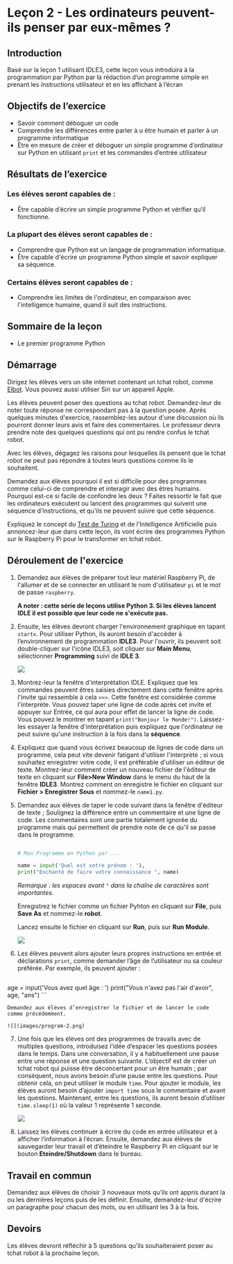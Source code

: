 # Leçon 2 - Les ordinateurs peuvent-ils penser par eux-mêmes ?

## Introduction

Basé sur la leçon 1 utilisant IDLE3, cette leçon vous introduira à la programmation par Python par la rédaction d’un programme simple en prenant les instructions utilisateur et en les affichant à l’écran


## Objectifs de l’exercice

-	Savoir comment déboguer un code
-	Comprendre les différences entre parler à u être humain et parler à un programme informatique
-	Être en mesure de créer et déboguer un simple programme d’ordinateur sur Python en utilisant `print` et les commandes d’entrée utilisateur


## Résultats de l’exercice

### Les élèves seront capables de :

-	Être capable d’écrire un simple programme Python et vérifier qu’il fonctionne.

### La plupart des élèves seront capables de :

-	Comprendre que Python est un langage de programmation informatique.
-	Être capable d'écrire un programme Python simple et savoir expliquer sa séquence.

### Certains élèves seront capables de :

-	Comprendre les limites de l'ordinateur, en comparaison avec l'intelligence humaine, quand il suit des instructions.


## Sommaire de la leçon

- Le premier programme Python

## Démarrage

Dirigez les élèves vers un site internet contenant un tchat robot, comme [Elbot](http://www.elbot.com/). Vous pouvez aussi utiliser Siri sur un appareil Apple.

Les élèves peuvent poser des questions au tchat robot. Demandez-leur de noter toute réponse ne correspondant pas à la question posée. Après quelques minutes d'exercice, rassemblez-les autour d'une discussion où ils pourront donner leurs avis et faire des commentaires. Le professeur devra prendre note des quelques questions qui ont pu rendre confus le tchat robot.

Avec les élèves, dégagez les raisons pour lesquelles ils pensent que le tchat robot ne peut pas répondre à toutes leurs questions comme ils le souhaitent.

Demandez aux élèves pourquoi il est si difficile pour des programmes comme celui-ci de comprendre et interagir avec des êtres humains. Pourquoi est-ce si facile de confondre les deux ? Faites ressortir le fait que les ordinateurs exécutent ou lancent des programmes qui suivent une séquence d'instructions, et qu'ils ne peuvent suivre que cette séquence.

Expliquez le concept du [Test de Turing](http://fr.wikipedia.org/wiki/Turing_test) et de l'Intelligence Artificielle puis annoncez-leur que dans cette leçon, ils vont écrire des programmes Python sur le Raspberry Pi pour le transformer en tchat robot.


## Déroulement de l'exercice

1.	Demandez aux élèves de préparer tout leur matériel Raspberry Pi, de l'allumer et de se connecter en utilisant le nom d'utilisateur `pi` et le mot de passe `raspberry`.

	**A noter : cette série de leçons utilise Python 3. Si les élèves lancent IDLE il est possible que leur code ne s'exécute pas.**

2.	Ensuite, les élèves devront charger l'environnement graphique en tapant `startx`. Pour utiliser Python, ils auront besoin d'accéder à l’environnement de programmation **IDLE3**. Pour l'ouvrir, ils peuvent soit double-cliquer sur l'icône IDLE3, soit cliquer sur **Main Menu**, sélectionner **Programming** suivi de **IDLE 3**.

	![](images/idle3.png)

3.	Montrez-leur la fenêtre d'interprétation IDLE. Expliquez que les commandes peuvent êtres saisies directement dans cette fenêtre après l'invite qui ressemble à cela `>>>`. Cette fenêtre est considérée comme l'interprète. Vous pouvez taper une ligne de code après cet invite et appuyer sur Entrée, ce qui aura pour effet de lancer la ligne de code. Vous pouvez le montrer en tapant  `print("Bonjour le Monde!")`. Laissez-les essayer la fenêtre d'interprétation puis expliquez que l'ordinateur ne peut suivre qu'une instruction à la fois dans la **séquence**.

4.	Expliquez que quand vous écrivez beaucoup de lignes de code dans un programme, cela peut vite devenir fatigant d'utiliser l'interprète ; si vous souhaitez enregistrer votre code, il est préférable d'utiliser un éditeur de texte.
Montrez-leur comment créer un nouveau fichier de l'éditeur de texte en cliquant sur **File>New Window** dans le menu du haut de la fenêtre **IDLE3**. Montrez comment on enregistre le fichier en cliquant sur **Fichier > Enregistrer Sous** et nommez-le `name1.py`.

5.	Demandez aux élèves de taper le code suivant dans la fenêtre d'éditeur de texte ;
Soulignez la différence entre un commentaire et une ligne de code. Les commentaires sont une partie totalement ignorée du programme mais qui permettent de prendre note de ce qu'il se passe dans le programme.

	```python

	# Mon Programme en Python par ...

	name = input('Quel est votre prénom : '),
	print("Enchanté de faire votre connaissance ", name)
	```

	*Remarque : les espaces avant `"` dans la chaîne de caractères sont importantes.*

	Enregistrez le fichier comme un fichier Pyhton en cliquant sur **File**, puis **Save As** et nommez-le **robot**.

	Lancez ensuite le fichier en cliquant sur **Run**, puis sur **Run Module**.

	![](images/program-1.png)

6. Les élèves peuvent alors ajouter leurs propres instructions en entrée et déclarations `print`, comme demander l’âge de l’utilisateur ou sa couleur préférée. Par exemple, ils peuvent ajouter :

	```python
age = input('Vous avez quel âge : ')
print("Vous n'avez pas l'air d'avoir", age, "ans")
	```

	Demandez aux élèves d’enregistrer le fichier et de lancer le code comme précédemment.

	![](images/program-2.png)

7. Une fois que les élèves ont des programmes de travails avec de multiples questions, introduisez l’idée d’espacer les questions posées dans le temps. Dans une conversation, il y a habituellement une pause entre une réponse et une question suivante. L’objectif est de créer un tchat robot qui puisse être déconcertant pour un être humain ; par conséquent, nous avons besoin d’une pause entre les questions. Pour obtenir cela, on peut utiliser le module `time`. Pour ajouter le module, les élèves auront besoin d’ajouter `import time` sous le commentaire et avant les questions.
Maintenant, entre les questions, ils auront besoin d’utiliser `time.sleep(1)` où la valeur 1 représente 1 seconde.

	![](images/program-3.png)

8. Laissez les élèves continuer à écrire du code en entrée utilisateur et à afficher l’information à l’écran.
Ensuite, demandez aux élèves de sauvegarder leur travail et d’éteindre le Raspberry Pi en cliquant sur le bouton **Eteindre/Shutdown** dans le bureau.

## Travail en commun

Demandez aux élèves de choisir 3 nouveaux mots qu’ils ont appris durant la ou les dernières leçons puis de les définir. Ensuite, demandez-leur d'écrire un paragraphe pour chacun des mots, ou en utilisant les 3 à la fois.


## Devoirs

Les élèves devront réfléchir à 5 questions qu’ils souhaiteraient poser au tchat robot à la prochaine leçon.

